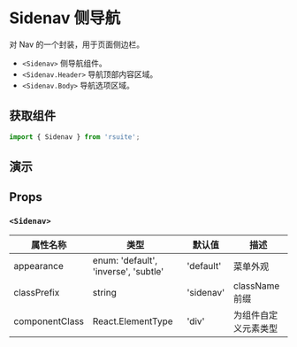 # Sidenav 侧导航 [<i class="rs-icon rs-icon-edit2" ></i>](https://github.com/rsuite/rsuite.github.io/blob/master/src/components/nav-menu/index.md)

对 Nav 的一个封装，用于页面侧边栏。

* `<Sidenav>` 侧导航组件。
* `<Sidenav.Header>` 导航顶部内容区域。
* `<Sidenav.Body>` 导航选项区域。

## 获取组件

```js
import { Sidenav } from 'rsuite';
```

## 演示

<!--{demo}-->

## Props

### `<Sidenav>`

| 属性名称       | 类型                                 | 默认值    | 描述                 |
| -------------- | ------------------------------------ | --------- | -------------------- |
| appearance     | enum: 'default', 'inverse', 'subtle' | 'default' | 菜单外观             |
| classPrefix    | string                               | 'sidenav' | className 前缀       |
| componentClass | React.ElementType                    | 'div'     | 为组件自定义元素类型 |
